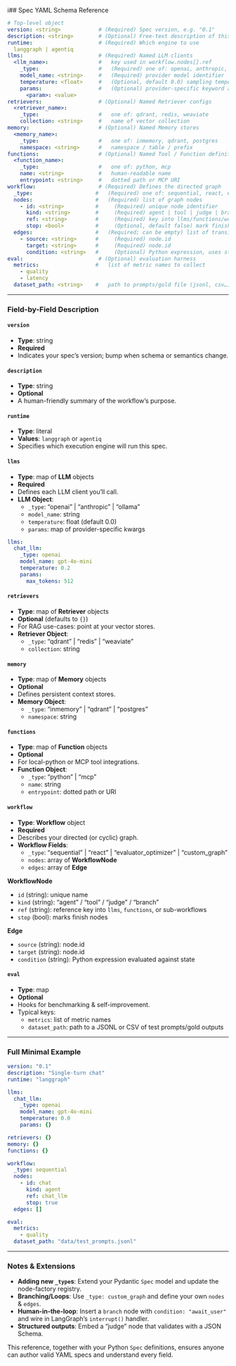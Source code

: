 i## Spec YAML Schema Reference

```yaml
# Top-level object
version: <string>            # (Required) Spec version, e.g. "0.1"
description: <string>        # (Optional) Free-text description of this workflow
runtime:                     # (Required) Which engine to use
  langgraph | agentiq
llms:                        # (Required) Named LLM clients
  <llm_name>:                #   key used in workflow.nodes[].ref
    _type:                   #   (Required) one of: openai, anthropic, ollama
    model_name: <string>     #   (Required) provider model identifier
    temperature: <float>     #   (Optional, default 0.0) sampling temperature
    params:                  #   (Optional) provider-specific keyword args
      <param>: <value>
retrievers:                  # (Optional) Named Retriever configs
  <retriever_name>:
    _type:                   #   one of: qdrant, redis, weaviate
    collection: <string>     #   name of vector collection
memory:                      # (Optional) Named Memory stores
  <memory_name>:
    _type:                   #   one of: inmemory, qdrant, postgres
    namespace: <string>      #   namespace / table / prefix
functions:                   # (Optional) Named Tool / Function definitions
  <function_name>:
    _type:                   #   one of: python, mcp
    name: <string>           #   human-readable name
    entrypoint: <string>     #   dotted path or MCP URI
workflow:                    # (Required) Defines the directed graph
  _type:                    #   (Required) one of: sequential, react, evaluator_optimizer, custom_graph
  nodes:                    #   (Required) list of graph nodes
    - id: <string>          #     (Required) unique node identifier
      kind: <string>        #     (Required) agent | tool | judge | branch
      ref: <string>         #     (Required) key into llms/functions/workflows
      stop: <bool>          #     (Optional, default false) mark finish points
  edges:                    #   (Required; can be empty) list of transitions
    - source: <string>      #     (Required) node.id
      target: <string>      #     (Required) node.id
      condition: <string>   #     (Optional) Python expression, uses state keys
eval:                        # (Optional) evaluation harness
  metrics:                  #   list of metric names to collect
    - quality
    - latency
  dataset_path: <string>    #   path to prompts/gold file (jsonl, csv…)
```

---

### Field-by-Field Description

#### `version`
- **Type**: string  
- **Required**  
- Indicates your spec’s version; bump when schema or semantics change.

#### `description`
- **Type**: string  
- **Optional**  
- A human-friendly summary of the workflow’s purpose.

#### `runtime`
- **Type**: literal  
- **Values**: `langgraph` or `agentiq`  
- Specifies which execution engine will run this spec.

#### `llms`
- **Type**: map of **LLM** objects  
- **Required**  
- Defines each LLM client you’ll call.  
- **LLM Object**:
  - `_type`: “openai” | “anthropic” | “ollama”  
  - `model_name`: string  
  - `temperature`: float (default 0.0)  
  - `params`: map of provider-specific kwargs

```yaml
llms:
  chat_llm:
    _type: openai
    model_name: gpt-4o-mini
    temperature: 0.2
    params:
      max_tokens: 512
```

#### `retrievers`
- **Type**: map of **Retriever** objects  
- **Optional** (defaults to `{}`)  
- For RAG use-cases: point at your vector stores.  
- **Retriever Object**:
  - `_type`: “qdrant” | “redis” | “weaviate”  
  - `collection`: string

#### `memory`
- **Type**: map of **Memory** objects  
- **Optional**  
- Defines persistent context stores.  
- **Memory Object**:
  - `_type`: “inmemory” | “qdrant” | “postgres”  
  - `namespace`: string

#### `functions`
- **Type**: map of **Function** objects  
- **Optional**  
- For local-python or MCP tool integrations.  
- **Function Object**:
  - `_type`: “python” | “mcp”  
  - `name`: string  
  - `entrypoint`: dotted path or URI

#### `workflow`
- **Type**: **Workflow** object  
- **Required**  
- Describes your directed (or cyclic) graph.  
- **Workflow Fields**:
  - `_type`: “sequential” | “react” | “evaluator_optimizer” | “custom_graph”  
  - `nodes`: array of **WorkflowNode**  
  - `edges`: array of **Edge**

**WorkflowNode**
- `id` (string): unique name  
- `kind` (string): “agent” / “tool” / “judge” / “branch”  
- `ref` (string): reference key into `llms`, `functions`, or sub-workflows  
- `stop` (bool): marks finish nodes

**Edge**
- `source` (string): node.id  
- `target` (string): node.id  
- `condition` (string): Python expression evaluated against state

#### `eval`
- **Type**: map  
- **Optional**  
- Hooks for benchmarking & self-improvement.  
- Typical keys:
  - `metrics`: list of metric names  
  - `dataset_path`: path to a JSONL or CSV of test prompts/gold outputs

---

### Full Minimal Example

```yaml
version: "0.1"
description: "Single-turn chat"
runtime: "langgraph"

llms:
  chat_llm:
    _type: openai
    model_name: gpt-4o-mini
    temperature: 0.0
    params: {}

retrievers: {}
memory: {}
functions: {}

workflow:
  _type: sequential
  nodes:
    - id: chat
      kind: agent
      ref: chat_llm
      stop: true
  edges: []

eval:
  metrics:
    - quality
  dataset_path: "data/test_prompts.jsonl"
```

---

### Notes & Extensions

- **Adding new `_type`s**: Extend your Pydantic `Spec` model and update the node-factory registry.  
- **Branching/Loops**: Use `_type: custom_graph` and define your own `nodes` & `edges`.  
- **Human-in-the-loop**: Insert a `branch` node with `condition: "await_user"` and wire in LangGraph’s `interrupt()` handler.  
- **Structured outputs**: Embed a “judge” node that validates with a JSON Schema.

This reference, together with your Python `Spec` definitions, ensures anyone can author valid YAML specs and understand every field.  